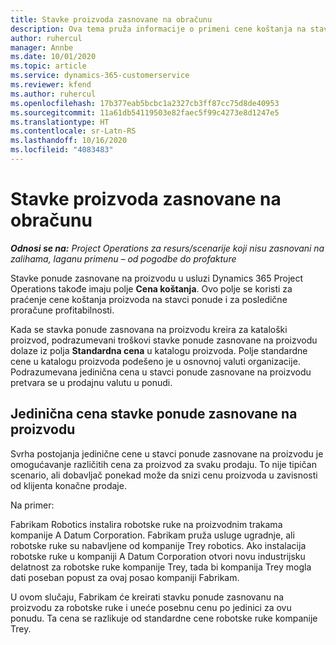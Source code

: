 ```yaml
---
title: Stavke proizvoda zasnovane na obračunu
description: Ova tema pruža informacije o primeni cene koštanja na stavku ponude zasnovane na proizvodu.
author: ruhercul
manager: Annbe
ms.date: 10/01/2020
ms.topic: article
ms.service: dynamics-365-customerservice
ms.reviewer: kfend
ms.author: ruhercul
ms.openlocfilehash: 17b377eab5bcbc1a2327cb3ff87cc75d8de40953
ms.sourcegitcommit: 11a61db54119503e82faec5f99c4273e8d1247e5
ms.translationtype: HT
ms.contentlocale: sr-Latn-RS
ms.lasthandoff: 10/16/2020
ms.locfileid: "4083483"
---
```

# <a name="costing-product-based-quote-lines"></a>Stavke proizvoda zasnovane na obračunu

_**Odnosi se na:** Project Operations za resurs/scenarije koji nisu zasnovani na zalihama, laganu primenu – od pogodbe do profakture_


Stavke ponude zasnovane na proizvodu u usluzi Dynamics 365 Project Operations takođe imaju polje **Cena koštanja**. Ovo polje se koristi za praćenje cene koštanja proizvoda na stavci ponude i za posledične proračune profitabilnosti.

Kada se stavka ponude zasnovana na proizvodu kreira za kataloški proizvod, podrazumevani troškovi stavke ponude zasnovane na proizvodu dolaze iz polja **Standardna cena** u katalogu proizvoda. Polje standardne cene u katalogu proizvoda podešeno je u osnovnoj valuti organizacije. Podrazumevana jedinična cena u stavci ponude zasnovane na proizvodu pretvara se u prodajnu valutu u ponudi.

## <a name="unit-cost-on-a-product-based-quote-line"></a>Jedinična cena stavke ponude zasnovane na proizvodu

Svrha postojanja jedinične cene u stavci ponude zasnovane na proizvodu je omogućavanje različitih cena za proizvod za svaku prodaju. To nije tipičan scenario, ali dobavljač ponekad može da snizi cenu proizvoda u zavisnosti od klijenta konačne prodaje.

Na primer:

Fabrikam Robotics instalira robotske ruke na proizvodnim trakama kompanije A Datum Corporation. Fabrikam pruža usluge ugradnje, ali robotske ruke su nabavljene od kompanije Trey robotics. Ako instalacija robotske ruke u kompaniji A Datum Corporation otvori novu industrijsku delatnost za robotske ruke kompanije Trey, tada bi kompanija Trey mogla dati poseban popust za ovaj posao kompaniji Fabrikam.

U ovom slučaju, Fabrikam će kreirati stavku ponude zasnovanu na proizvodu za robotske ruke i uneće posebnu cenu po jedinici za ovu ponudu. Ta cena se razlikuje od standardne cene robotske ruke kompanije Trey.
